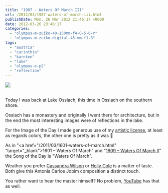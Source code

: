 ```yaml
---
title: "1987 - Waters Of March III"
url: /2012/03/1987-waters-of-march-iii.html
publishDate: Mon, 26 Mar 2012 21:46:17 +0000
date: 2012-03-26 23:46:17
categories: 
  - "olympus-m-zuiko-40-150mm-f4-0-5-6-r"
  - "olympus-m-zuiko-digital-45-mm-f1-8"
tags: 
  - "austria"
  - "carinthia"
  - "karnten"
  - "lake"
  - "olympus-e-p2"
  - "reflection"
---
```

<div class="container">
<div class="center"><a target="_blank" href="https://d25zfm9zpd7gm5.cloudfront.net/1200x1200/2012/20120326_151921_ps.jpg"><img src="https://d25zfm9zpd7gm5.cloudfront.net/0600x0600/2012/20120326_151921_ps.jpg" /></a></div>
</div>
<br />

Today I was back at Lake Ossiach, this time in Ossiach on the southern shore. 

Ossiach has a monastery and originally I went there for architecture, but in the end the most interesting images were of reflections in the lake. 

<a target="_blank" href="https://d25zfm9zpd7gm5.cloudfront.net/1200x1200/2012/20120326_154348_ps.jpg"><img style="margin: 0pt 10px 0pt 0px; float: left;" src="https://d25zfm9zpd7gm5.cloudfront.net/0150x0150/2012/20120326_154348_ps.jpg" alt="" border="0" /></a> For the Image of the Day I made generous use of my <a href="http://www.luminous-landscape.com/columns/artistic_license.shtml" target="_blank">artistic license</a>, at least as regards colors, the other one is pretty as it was 🙂

 As in "<a href="/2011/03/1601-waters-of-march.html" "target="_blank">1601 – Waters Of March</a>" and "<a href="/2011/03/1609-waters-of-march-ii.html" target="_blank">1609 – Waters Of March II</a>" the Song of the Day is "Waters Of March".

Weather you prefer <a href="http://www.youtube.com/watch?v=5esq7Z2C2kI" target="_blank">Cassandra Wilson</a> or <a href="http://www.youtube.com/watch?v=5uQj0dWr9Vs" target="_blank">Holly Cole</a> is a matter of taste. Both give this Antonia Carlos Jobim composition a distinct touch.

 You rather want to hear the master himself? No problem, <a href="http://www.youtube.com/watch?v=mFGQtGJZto8&feature=related" target="_blank">YouTube</a> has that as well.
